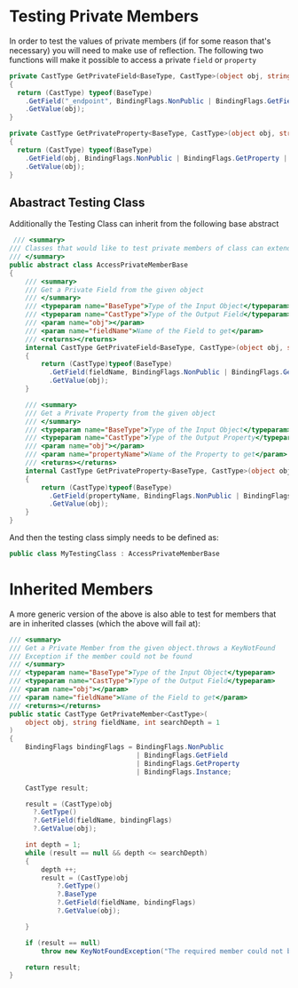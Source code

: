 # Testing Private Members

In order to test the values of private members (if for some reason that's necessary) you will need to make use of reflection. The following two functions will make it possible to access a private `field` or `property`

```cs
private CastType GetPrivateField<BaseType, CastType>(object obj, string fieldName)
{
  return (CastType) typeof(BaseType)
    .GetField("_endpoint", BindingFlags.NonPublic | BindingFlags.GetField | BindingFlags.Instance)
    .GetValue(obj);
}

private CastType GetPrivateProperty<BaseType, CastType>(object obj, string fieldName)
{
  return (CastType) typeof(BaseType)
    .GetField(obj, BindingFlags.NonPublic | BindingFlags.GetProperty | BindingFlags.Instance)
    .GetValue(obj);
}
```

## Abastract Testing Class

Additionally the Testing Class can inherit from the following base abstract

```cs
 /// <summary>
/// Classes that would like to test private members of class can extend this
/// </summary>
public abstract class AccessPrivateMemberBase
{
    /// <summary>
    /// Get a Private Field from the given object
    /// </summary>
    /// <typeparam name="BaseType">Type of the Input Object</typeparam>
    /// <typeparam name="CastType">Type of the Output Field</typeparam>
    /// <param name="obj"></param>
    /// <param name="fieldName">Name of the Field to get</param>
    /// <returns></returns>
    internal CastType GetPrivateField<BaseType, CastType>(object obj, string fieldName)
    {
        return (CastType)typeof(BaseType)
          .GetField(fieldName, BindingFlags.NonPublic | BindingFlags.GetField | BindingFlags.Instance)
          .GetValue(obj);
    }

    /// <summary>
    /// Get a Private Property from the given object
    /// </summary>
    /// <typeparam name="BaseType">Type of the Input Object</typeparam>
    /// <typeparam name="CastType">Type of the Output Property</typeparam>
    /// <param name="obj"></param>
    /// <param name="propertyName">Name of the Property to get</param>
    /// <returns></returns>
    internal CastType GetPrivateProperty<BaseType, CastType>(object obj, string propertyName)
    {
        return (CastType)typeof(BaseType)
          .GetField(propertyName, BindingFlags.NonPublic | BindingFlags.GetProperty | BindingFlags.Instance)
          .GetValue(obj);
    }
}
```

And then the testing class simply needs to be defined as:

```cs
public class MyTestingClass : AccessPrivateMemberBase
```

# Inherited Members

A more generic version of the above is also able to test for members that are in inherited classes (which the above will fail at):

```cs
/// <summary>
/// Get a Private Member from the given object.throws a KeyNotFound
/// Exception if the member could not be found
/// </summary>
/// <typeparam name="BaseType">Type of the Input Object</typeparam>
/// <typeparam name="CastType">Type of the Output Field</typeparam>
/// <param name="obj"></param>
/// <param name="fieldName">Name of the Field to get</param>
/// <returns></returns>
public static CastType GetPrivateMember<CastType>(
    object obj, string fieldName, int searchDepth = 1
)
{
    BindingFlags bindingFlags = BindingFlags.NonPublic
                                | BindingFlags.GetField
                                | BindingFlags.GetProperty
                                | BindingFlags.Instance;

    CastType result;

    result = (CastType)obj
      ?.GetType()
      ?.GetField(fieldName, bindingFlags)
      ?.GetValue(obj);

    int depth = 1;
    while (result == null && depth <= searchDepth)
    {
        depth ++;
        result = (CastType)obj
            ?.GetType()
            ?.BaseType
            ?.GetField(fieldName, bindingFlags)
            ?.GetValue(obj);

    }

    if (result == null)
        throw new KeyNotFoundException("The required member could not be found");

    return result;
}
```

